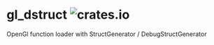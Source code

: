# gl_dstruct ![crates.io](https://img.shields.io/crates/v/gl_dstruct.svg)
OpenGl function loader with StructGenerator / DebugStructGenerator

